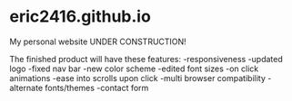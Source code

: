 # eric2416.github.io
My personal website
UNDER CONSTRUCTION!

The finished product will have these features:
-responsiveness
-updated logo
-fixed nav bar
-new color scheme
-edited font sizes
-on click animations
-ease into scrolls upon click
-multi browser compatibility
-alternate fonts/themes
-contact form
